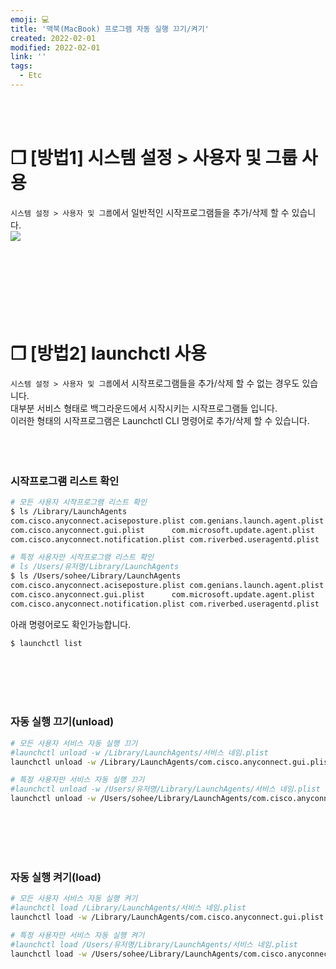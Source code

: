 ```yaml
---
emoji: 💻
title: '맥북(MacBook) 프로그램 자동 실행 끄기/켜기'
created: 2022-02-01
modified: 2022-02-01
link: ''
tags:
  - Etc
---
```

<br></br>





# **❐ [방법1] 시스템 설정 > 사용자 및 그룹 사용**
`시스템 설정 > 사용자 및 그룹`에서 일반적인 시작프로그램들을 추가/삭제 할 수 있습니다.  
![](/assets/etc-auto-launch.png)
<br></br><br></br><br></br><br></br>





# **❐ [방법2] launchctl 사용**
`시스템 설정 > 사용자 및 그룹`에서 시작프로그램들을 추가/삭제 할 수 없는 경우도 있습니다.  
대부분 서비스 형태로 백그라운드에서 시작시키는 시작프로그램들 입니다.  
이러한 형태의 시작프로그램은 Launchctl CLI 명령어로 추가/삭제 할 수 있습니다.
<br></br><br></br>





### 시작프로그램 리스트 확인
```bash
# 모든 사용자 시작프로그램 리스트 확인
$ ls /Library/LaunchAgents
com.cisco.anyconnect.aciseposture.plist	com.genians.launch.agent.plist
com.cisco.anyconnect.gui.plist		com.microsoft.update.agent.plist
com.cisco.anyconnect.notification.plist	com.riverbed.useragentd.plist

# 특정 사용자만 시작프로그램 리스트 확인
# ls /Users/유저명/Library/LaunchAgents
$ ls /Users/sohee/Library/LaunchAgents
com.cisco.anyconnect.aciseposture.plist	com.genians.launch.agent.plist
com.cisco.anyconnect.gui.plist		com.microsoft.update.agent.plist
com.cisco.anyconnect.notification.plist	com.riverbed.useragentd.plist
```

아래 명령어로도 확인가능합니다.
```bash
$ launchctl list
```
<br></br><br></br>




### 자동 실행 끄기(unload)
```bash
# 모든 사용자 서비스 자동 실행 끄기
#launchctl unload -w /Library/LaunchAgents/서비스 네임.plist
launchctl unload -w /Library/LaunchAgents/com.cisco.anyconnect.gui.plist

# 특정 사용자만 서비스 자동 실행 끄기
#launchctl unload -w /Users/유저명/Library/LaunchAgents/서비스 네임.plist
launchctl unload -w /Users/sohee/Library/LaunchAgents/com.cisco.anyconnect.gui.plist
```
<br></br><br></br>





### 자동 실행 켜기(load)
```bash
# 모든 사용자 서비스 자동 실행 켜기
#launchctl load /Library/LaunchAgents/서비스 네임.plist
launchctl load -w /Library/LaunchAgents/com.cisco.anyconnect.gui.plist

# 특정 사용자만 서비스 자동 실행 켜기
#launchctl load /Users/유저명/Library/LaunchAgents/서비스 네임.plist
launchctl load -w /Users/sohee/Library/LaunchAgents/com.cisco.anyconnect.gui.plist
```
<br></br><br></br>